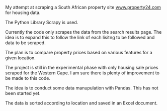 My attempt at scraping a South African property site www.property24.com for housing data. 

The Python Library Scrapy is used.

Currently the code only scrapes the data from the search results page. The idea is to expand this to follow the link of each lisitng to be followed and data to be scraped. 

The plan is to compare property prices based on various features for a given location. 

The project is still in the experimental phase with only housing sale prices scraped for the Western Cape. I am sure there is plenty of improvement to be made to this code.

The idea is to conduct some data manupulation with Pandas. This has not been started yet. 

The data is sorted according to location and saved in an Excel document.
